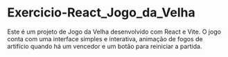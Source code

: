 # Exercicio-React_Jogo_da_Velha
Este é um projeto de Jogo da Velha desenvolvido com React e Vite. O jogo conta com uma interface simples e interativa, animação de fogos de artifício quando há um vencedor e um botão para reiniciar a partida.
